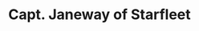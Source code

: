 ---
pid: ch97
title: Capt. Janeway of Starfleet
location_transcription: Penn's Landing
coordinates: "[-75.140106092429, 39.947121422513]"
zipcode: '19143'
gen_neighborhood: West Philadelphia
neighborhood: University City
outside_phl: 
age: '29'
age_range: 20-29
instagram: 
image_file_name: ch_97.jpg
proposal_transcription: |-
  The character of Captain Janeway from Startrek Voyager, represented with a statue of her standing tall and proud. At the base is written: Captain Katherine Janeway
  The first female captain of StarTrek
topic: Person,Pop Culture,Women
topic_summary: 0, 0, 0
type: Other No Form
keywords_other: 
credit: Victoria Sandora
image_labels: 
twitter: 
facebook: 
permalink: "/monuments/ch97/"
layout: item-page
---